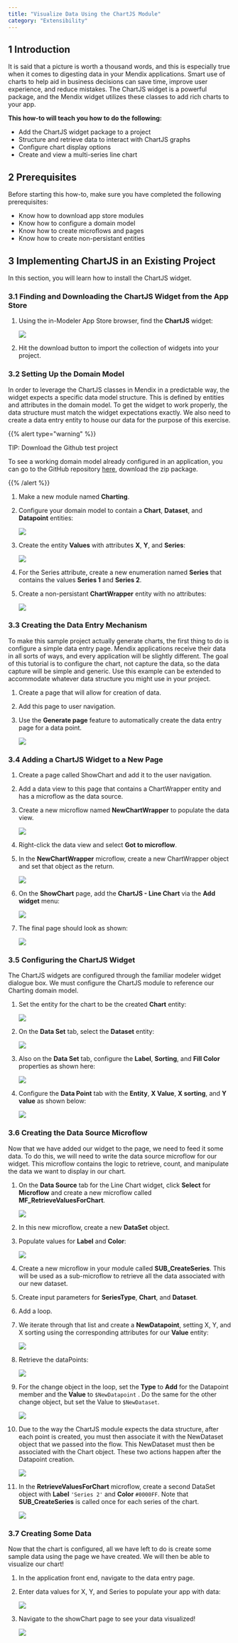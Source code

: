 ```yaml
---
title: "Visualize Data Using the ChartJS Module"
category: "Extensibility"
---
```


## 1 Introduction

It is said that a picture is worth a thousand words, and this is especially true when it comes to digesting data in your Mendix applications.  Smart use of charts to help aid in business decisions can save time, improve user experience, and reduce mistakes.  The ChartJS widget is a powerful package, and the Mendix widget utilizes these classes to add rich charts to your app.

**This how-to will teach you how to do the following:**

* Add the ChartJS widget package to a project
* Structure and retrieve data to interact with ChartJS graphs
* Configure chart display options
* Create  and view a multi-series line chart

## 2 Prerequisites

Before starting this how-to, make sure you have completed the following prerequisites:

*   Know how to download app store modules
*   Know how to configure a domain model
*   Know how to create microflows and pages
*   Know how to create non-persistant entities

## 3 Implementing ChartJS in an Existing Project

In this section, you will learn how to install the ChartJS widget.

### 3.1 Finding and Downloading the ChartJS Widget from the App Store

1.  Using the in-Modeler App Store browser, find the **ChartJS** widget:

    ![](attachments/19202962/19398991.png)
    
2.  Hit the download button to import the collection of widgets into your project.

### 3.2 Setting Up the Domain Model

In order to leverage the ChartJS classes in Mendix in a predictable way, the widget expects a specific data model structure.  This is defined by entities and attributes in the domain model.  To get the widget to work properly, the data structure must match the widget expectations exactly.   We also need to create a data entry entity to house our data for the purpose of this exercise.

{{% alert type="warning" %}}

TIP: Download the Github test project

To see a working domain model already configured in an application, you can go to the GitHub repository [here](https://github.com/mendix/ChartJS), download the zip package.

{{% /alert %}}

1.  Make a new module named **Charting**.
2.  Configure your domain model to contain a **Chart**, **Dataset**, and **Datapoint** entities:

    ![](attachments/19202962/19398992.png)
    
3.  Create the entity **Values** with attributes **X**, **Y**, and **Series**:

    ![](attachments/19202962/19398994.png)
    
4.  For the Series attribute, create a new enumeration named **Series** that contains the values **Series 1** and **Series 2**.
5.  Create a non-persistant **ChartWrapper** entity with no attributes:

    ![](attachments/19202962/19398997.png)

### 3.3 Creating the Data Entry Mechanism

To make this sample project actually generate charts, the first thing to do is configure a simple data entry page.  Mendix applications receive their data in all sorts of ways, and every application will be slightly different.  The goal of this tutorial is to configure the chart, not capture the data, so the data capture will be simple and generic.  Use this example can be extended to accommodate whatever data structure you might use in your project.

1.  Create a page that will allow for creation of data. 
2.  Add this page to user navigation.
3.  Use the **Generate page** feature to automatically create the data entry page for a data point.

    ![](attachments/19202962/19398995.png)

### 3.4 Adding a ChartJS Widget to a New Page

1.  Create a page called ShowChart and add it to the user navigation.
2.  Add a data view to this page that contains a ChartWrapper entity and has a microflow as the data source.
3.  Create a new microflow named **NewChartWrapper** to populate the data view.    

    ![](attachments/19202962/19398998.png)

4. Right-click the data view and select **Got to microflow**.
5. In the **NewChartWrapper** microflow, create a new ChartWrapper object and set that object as the return.

    ![](attachments/19202962/19398999.png)
    
6.  On the **ShowChart** page, add the **ChartJS - Line Chart** via the **Add widget** menu:

    ![](attachments/19202962/19398996.png)
    
7.  The final page should look as shown:

    ![](attachments/19202962/19399000.png)

### 3.5 Configuring the ChartJS Widget

The ChartJS widgets are configured through the familiar modeler widget dialogue box.  We must configure the ChartJS module to reference our Charting domain model.

1. Set the entity for the chart to be the created **Chart** entity:

    ![](attachments/19202962/19399001.png)

2.  On the **Data Set** tab, select the **Dataset** entity:

    ![](attachments/19202962/19399002.png)
    
3.  Also on the **Data Set** tab, configure the **Label**, **Sorting**, and **Fill Color** properties as shown here:

    ![](attachments/19202962/19399003.png)

4. Configure the **Data Point** tab with the **Entity**, **X Value**, **X sorting**, and **Y value** as shown below:

    ![](attachments/19202962/19399004.png)

### 3.6 Creating the Data Source Microflow

Now that we have added our widget to the page, we need to feed it some data.  To do this, we will need to write the data source microflow for our widget.  This microflow contains the logic to retrieve, count, and manipulate the data we want to display in our chart.  

1.  On the **Data Source** tab for the Line Chart widget, click **Select** for **Microflow** and create a new microflow called **MF_RetrieveValuesForChart**.

    ![](attachments/19202962/19399005.png)

2. In this new microflow, create a new **DataSet** object.

3.  Populate values for **Label** and **Color**:

    ![](attachments/19202962/19399006.png)
    
4. Create a new microflow in your module called **SUB_CreateSeries**.  This will be used as a sub-microflow to retrieve all the data associated with our new dataset.

5. Create input parameters for **SeriesType**, **Chart**, and **Dataset**.

6. Add a loop.

7.  We iterate through that list and create a **NewDatapoint**, setting X, Y, and X sorting using the corresponding attributes for our **Value** entity:

    ![](attachments/19202962/19399009.png)
    
8.  Retrieve the dataPoints:

    ![](attachments/19202962/19399008.png)
    
9.  For the change object in the loop, set the **Type**  to **Add** for the  Datapoint member and the **Value** to `$NewDatapoint` .  Do the same for the other change object, but set the Value to `$NewDataset`.

    ![](attachments/19202962/19399011.png)

10. Due to the way the ChartJS module expects the data structure, after each point is created, you must then associate it with the NewDataset object that we passed into the flow.  This NewDataset must then be associated with the Chart object.  These two actions happen after the Datapoint creation.
  
    ![](attachments/19202962/19399010.png)

11. In the **RetrieveValuesForChart** microflow, create a second DataSet object with **Label** `'Series 2'` and **Color** `#0000FF`. Note that **SUB_CreateSeries** is called once for each series of the chart.

    ![](attachments/19202962/19399012.png)

### 3.7 Creating Some Data

Now that the chart is configured, all we have left to do is create some sample data using the page we have created.  We will then be able to visualize our chart!

1.  In the application front end, navigate to the data entry page.
2.  Enter data values for X, Y, and Series to populate your app with data:

    ![](attachments/19202962/19399015.png)
    
3.  Navigate to the showChart page to see your data visualized!

    ![](attachments/19202962/19399014.png)
